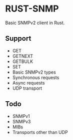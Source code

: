 # RUST-SNMP
Basic SNMPv2 client in Rust.

Support
-------
- GET
- GETNEXT
- GETBULK
- SET
- Basic SNMPv2 types
- Synchronous requests
- Async requests
- UDP transport

Todo
----
- SNMPv1
- SNMPv3
- MIBs
- Transports other than UDP

